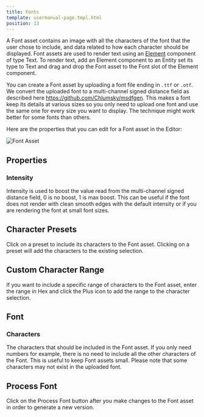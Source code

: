 ```yaml
---
title: Fonts
template: usermanual-page.tmpl.html
position: 13
---
```


A Font asset contains an image with all the characters of the font that the user chose to include, and data related to how each character should be displayed. Font assets are used to render text using an [Element][1] component of type Text. To render text, add an Element component to an Entity set its type to Text and drag and drop the Font asset to the Font slot of the Element component.

You can create a Font asset by uploading a font file ending in `.ttf` or `.otf`. We convert the uploaded font to a multi-channel signed distance field as described here https://github.com/Chlumsky/msdfgen. This makes a font keep its details at various sizes so you only need to upload one font and use the same one for every size you want to display. The technique might work better for some fonts than others.

Here are the properties that you can edit for a Font asset in the Editor:

![Font Asset][2]

## Properties

### Intensity

Intensity is used to boost the value read from the multi-channel signed distance field, 0 is no boost, 1 is max boost. This can be useful if the font does not render with clean smooth edges with the default intensity or if you are rendering the font at small font sizes.

## Character Presets

Click on a preset to include its characters to the Font asset. Clicking on a preset will add the characters to the existing selection.

## Custom Character Range

If you want to include a specific range of characters to the Font asset, enter the range in Hex and click the Plus icon to add the range to the character selection.

## Font

### Characters

The characters that should be included in the Font asset. If you only need numbers for example, there is no need to include all the other characters of the Font. This is useful to keep Font assets small. Please note that some characters may not exist in the uploaded font.

## Process Font

Click on the Process Font button after you make changes to the Font asset in order to generate a new version.

[1]: /user-manual/packs/components/element/
[2]: /images/user-manual/assets/fonts/font.png
